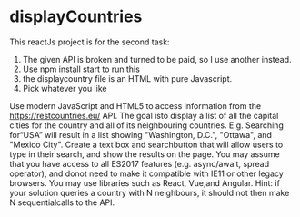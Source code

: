 
# displayCountries

This reactJs project is for the second task:
1. The given API is broken and turned to be paid, so I use another instead.
2. Use npm install start to run this
3. the displaycountry file is an HTML with pure Javascript.
4. Pick whatever you like

Use modern JavaScript and HTML5 to access information from the https://restcountries.eu/ API. 
The goal isto display a list of all the capital cities for the country and all of its neighbouring countries. E.g. Searching for“USA” will result in a list showing "Washington, D.C.", "Ottawa", and "Mexico City". 
Create a text box and searchbutton that will allow users to type in their search, and show the results on the page.
You may assume that you have access to all ES2017 features (e.g. async/await, spread operator), and donot need to make it compatible with IE11 or other legacy browsers. You may use libraries such as React, Vue,and Angular. Hint: if your solution queries a country with N neighbours, it should not then make N sequentialcalls to the API.